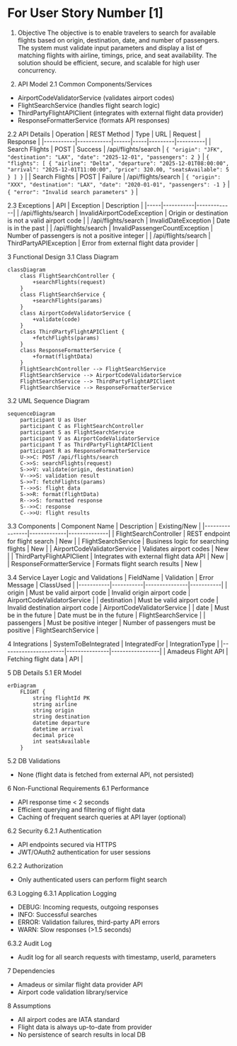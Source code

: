# For User Story Number [1]

1. Objective
The objective is to enable travelers to search for available flights based on origin, destination, date, and number of passengers. The system must validate input parameters and display a list of matching flights with airline, timings, price, and seat availability. The solution should be efficient, secure, and scalable for high user concurrency.

2. API Model
2.1 Common Components/Services
- AirportCodeValidatorService (validates airport codes)
- FlightSearchService (handles flight search logic)
- ThirdPartyFlightAPIClient (integrates with external flight data provider)
- ResponseFormatterService (formats API responses)

2.2 API Details
| Operation | REST Method | Type | URL | Request | Response |
|-----------|------------|------|-----|---------|----------|
| Search Flights | POST | Success | /api/flights/search | `{ "origin": "JFK", "destination": "LAX", "date": "2025-12-01", "passengers": 2 }` | `{ "flights": [ { "airline": "Delta", "departure": "2025-12-01T08:00:00", "arrival": "2025-12-01T11:00:00", "price": 320.00, "seatsAvailable": 5 } ] }` |
| Search Flights | POST | Failure | /api/flights/search | `{ "origin": "XXX", "destination": "LAX", "date": "2020-01-01", "passengers": -1 }` | `{ "error": "Invalid search parameters" }` |

2.3 Exceptions
| API | Exception | Description |
|-----|-----------|-------------|
| /api/flights/search | InvalidAirportCodeException | Origin or destination is not a valid airport code |
| /api/flights/search | InvalidDateException | Date is in the past |
| /api/flights/search | InvalidPassengerCountException | Number of passengers is not a positive integer |
| /api/flights/search | ThirdPartyAPIException | Error from external flight data provider |

3 Functional Design
3.1 Class Diagram
```mermaid
classDiagram
    class FlightSearchController {
        +searchFlights(request)
    }
    class FlightSearchService {
        +searchFlights(params)
    }
    class AirportCodeValidatorService {
        +validate(code)
    }
    class ThirdPartyFlightAPIClient {
        +fetchFlights(params)
    }
    class ResponseFormatterService {
        +format(flightData)
    }
    FlightSearchController --> FlightSearchService
    FlightSearchService --> AirportCodeValidatorService
    FlightSearchService --> ThirdPartyFlightAPIClient
    FlightSearchService --> ResponseFormatterService
```

3.2 UML Sequence Diagram
```mermaid
sequenceDiagram
    participant U as User
    participant C as FlightSearchController
    participant S as FlightSearchService
    participant V as AirportCodeValidatorService
    participant T as ThirdPartyFlightAPIClient
    participant R as ResponseFormatterService
    U->>C: POST /api/flights/search
    C->>S: searchFlights(request)
    S->>V: validate(origin, destination)
    V-->>S: validation result
    S->>T: fetchFlights(params)
    T-->>S: flight data
    S->>R: format(flightData)
    R-->>S: formatted response
    S-->>C: response
    C-->>U: flight results
```

3.3 Components
| Component Name | Description | Existing/New |
|----------------|-------------|--------------|
| FlightSearchController | REST endpoint for flight search | New |
| FlightSearchService | Business logic for searching flights | New |
| AirportCodeValidatorService | Validates airport codes | New |
| ThirdPartyFlightAPIClient | Integrates with external flight data API | New |
| ResponseFormatterService | Formats flight search results | New |

3.4 Service Layer Logic and Validations
| FieldName | Validation | Error Message | ClassUsed |
|-----------|-----------|---------------|-----------|
| origin | Must be valid airport code | Invalid origin airport code | AirportCodeValidatorService |
| destination | Must be valid airport code | Invalid destination airport code | AirportCodeValidatorService |
| date | Must be in the future | Date must be in the future | FlightSearchService |
| passengers | Must be positive integer | Number of passengers must be positive | FlightSearchService |

4 Integrations
| SystemToBeIntegrated | IntegratedFor | IntegrationType |
|----------------------|---------------|-----------------|
| Amadeus Flight API | Fetching flight data | API |

5 DB Details
5.1 ER Model
```mermaid
erDiagram
    FLIGHT {
        string flightId PK
        string airline
        string origin
        string destination
        datetime departure
        datetime arrival
        decimal price
        int seatsAvailable
    }
```

5.2 DB Validations
- None (flight data is fetched from external API, not persisted)

6 Non-Functional Requirements
6.1 Performance
- API response time < 2 seconds
- Efficient querying and filtering of flight data
- Caching of frequent search queries at API layer (optional)

6.2 Security
6.2.1 Authentication
- API endpoints secured via HTTPS
- JWT/OAuth2 authentication for user sessions

6.2.2 Authorization
- Only authenticated users can perform flight search

6.3 Logging
6.3.1 Application Logging
- DEBUG: Incoming requests, outgoing responses
- INFO: Successful searches
- ERROR: Validation failures, third-party API errors
- WARN: Slow responses (>1.5 seconds)

6.3.2 Audit Log
- Audit log for all search requests with timestamp, userId, parameters

7 Dependencies
- Amadeus or similar flight data provider API
- Airport code validation library/service

8 Assumptions
- All airport codes are IATA standard
- Flight data is always up-to-date from provider
- No persistence of search results in local DB
